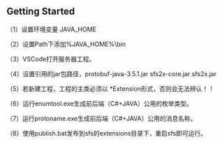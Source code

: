 ## Getting Started

（1）设置环境变量 JAVA_HOME

（2）设置Path下添加%JAVA_HOME%\bin

（3）VSCode打开服务器工程。

（4）设置引用的jar包路径，protobuf-java-3.5.1.jar    sfs2x-core.jar     sfs2x.jar

（5）若新建工程，工程的主类必须以 *Extension形式，否则会无法辨认！！

（6）运行enumtool.exe生成前后端（C#+JAVA）公用的枚举类型。

（7）运行protoname.exe生成前后端（C#+JAVA）公用的消息名称。

（8）使用publish.bat发布到sfs的extensions目录下，重启sfs即可运行。

